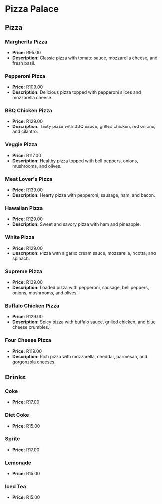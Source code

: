 # Pizza Palace

## Pizza

### Margherita Pizza
- **Price:** R95.00
- **Description:** Classic pizza with tomato sauce, mozzarella cheese, and fresh basil.

### Pepperoni Pizza
- **Price:** R109.00
- **Description:** Delicious pizza topped with pepperoni slices and mozzarella cheese.

### BBQ Chicken Pizza
- **Price:** R129.00
- **Description:** Tasty pizza with BBQ sauce, grilled chicken, red onions, and cilantro.

### Veggie Pizza
- **Price:** R117.00
- **Description:** Healthy pizza topped with bell peppers, onions, mushrooms, and olives.

### Meat Lover's Pizza
- **Price:** R139.00
- **Description:** Hearty pizza with pepperoni, sausage, ham, and bacon.

### Hawaiian Pizza
- **Price:** R129.00
- **Description:** Sweet and savory pizza with ham and pineapple.

### White Pizza
- **Price:** R129.00
- **Description:** Pizza with a garlic cream sauce, mozzarella, ricotta, and spinach.

### Supreme Pizza
- **Price:** R139.00
- **Description:** Loaded pizza with pepperoni, sausage, bell peppers, onions, mushrooms, and olives.

### Buffalo Chicken Pizza
- **Price:** R129.00
- **Description:** Spicy pizza with buffalo sauce, grilled chicken, and blue cheese crumbles.

### Four Cheese Pizza
- **Price:** R119.00
- **Description:** Rich pizza with mozzarella, cheddar, parmesan, and gorgonzola cheeses.

## Drinks

### Coke
- **Price:** R17.00

### Diet Coke
- **Price:** R15.00

### Sprite
- **Price:** R17.00

### Lemonade
- **Price:** R15.00

### Iced Tea
- **Price:** R15.00


